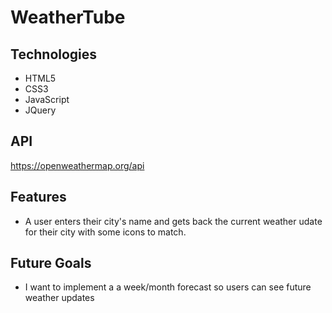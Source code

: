 # WeatherTube

## Technologies
* HTML5
* CSS3
* JavaScript
* JQuery

## API
https://openweathermap.org/api

## Features
* A user enters their city's name and gets back the current weather udate for their city with some icons to match.

## Future Goals 
* I want to implement a a week/month forecast so users can see future weather updates